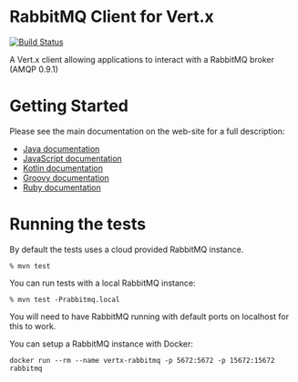 # RabbitMQ Client for Vert.x

[![Build Status](https://travis-ci.org/vert-x3/vertx-rabbitmq-client.svg?branch=master?branch=master)](https://travis-ci.org/vert-x3/vertx-rabbitmq-client)

A Vert.x client allowing applications to interact with a RabbitMQ broker (AMQP 0.9.1)

# Getting Started

Please see the main documentation on the web-site for a full description:

* [Java documentation](https://vertx.io/docs/vertx-rabbitmq-client/java/)
* [JavaScript documentation](https://vertx.io/docs/vertx-rabbitmq-client/js/)
* [Kotlin documentation](https://vertx.io/docs/vertx-rabbitmq-client/kotlin/)
* [Groovy documentation](https://vertx.io/docs/vertx-rabbitmq-client/groovy/)
* [Ruby documentation](https://vertx.io/docs/vertx-rabbitmq-client/ruby/)

# Running the tests

By default the tests uses a cloud provided RabbitMQ instance.

```
% mvn test
```

You can run tests with a local RabbitMQ instance:

```
% mvn test -Prabbitmq.local
```

You will need to have RabbitMQ running with default ports on localhost for this to work.

You can setup a RabbitMQ instance with Docker:

```
docker run --rm --name vertx-rabbitmq -p 5672:5672 -p 15672:15672 rabbitmq
```
